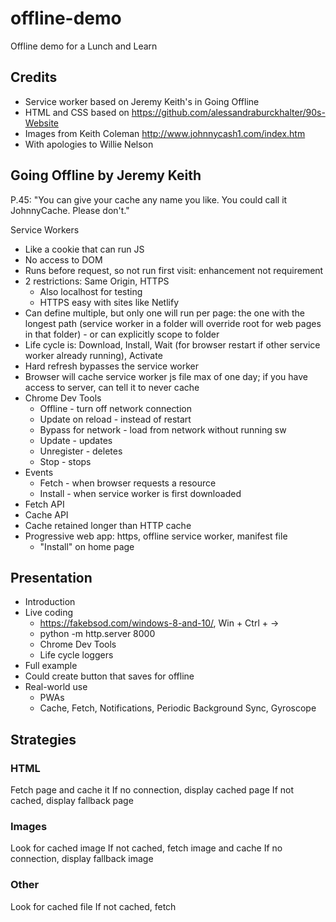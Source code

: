 # offline-demo
Offline demo for a Lunch and Learn

## Credits
- Service worker based on Jeremy Keith's in Going Offline
- HTML and CSS based on https://github.com/alessandraburckhalter/90s-Website
- Images from Keith Coleman http://www.johnnycash1.com/index.htm
- With apologies to Willie Nelson

## Going Offline by Jeremy Keith
P.45: "You can give your cache any name you like. You could call it JohnnyCache. Please don't."

Service Workers
- Like a cookie that can run JS
- No access to DOM
- Runs before request, so not run first visit: enhancement not requirement
- 2 restrictions: Same Origin, HTTPS
    - Also localhost for testing
    - HTTPS easy with sites like Netlify
- Can define multiple, but only one will run per page: the one with the longest path (service worker in a folder will override root for web pages in that folder) - or can explicitly scope to folder
- Life cycle is: Download, Install, Wait (for browser restart if other service worker already running), Activate
- Hard refresh bypasses the service worker
- Browser will cache service worker js file max of one day; if you have access to server, can tell it to never cache
- Chrome Dev Tools
    - Offline - turn off network connection
    - Update on reload - instead of restart
    - Bypass for network - load from network without running sw
    - Update - updates
    - Unregister - deletes
    - Stop - stops
- Events
    - Fetch - when browser requests a resource
    - Install - when service worker is first downloaded
- Fetch API
- Cache API
- Cache retained longer than HTTP cache
- Progressive web app: https, offline service worker, manifest file
    - "Install" on home page

## Presentation
- Introduction
- Live coding
    - https://fakebsod.com/windows-8-and-10/, Win + Ctrl + ->
    - python -m http.server 8000
    - Chrome Dev Tools
    - Life cycle loggers
- Full example
- Could create button that saves for offline
- Real-world use
    - PWAs
    - Cache, Fetch, Notifications, Periodic Background Sync, Gyroscope

## Strategies

### HTML
Fetch page and cache it
If no connection, display cached page
If not cached, display fallback page

### Images
Look for cached image
If not cached, fetch image and cache
If no connection, display fallback image

### Other
Look for cached file
If not cached, fetch